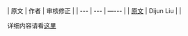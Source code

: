 
| 原文 | 作者 | 审核修正 |
| --- | --- | —--- |
| [原文](https://github.com/hyperledger/fabric/blob/release/Makefile) | Dijun Liu |  |

详细内容请看[这里](http://www.blockchainbrother.com/article/20)